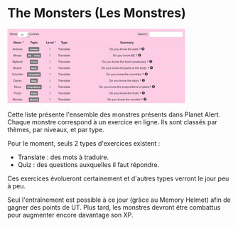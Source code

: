 # The Monsters (Les Monstres)

![List](img/monsters_list.png)

Cette liste présente l'ensemble des monstres présents dans Planet Alert. Chaque monstre correspond à un exercice en ligne. Ils sont classés par thèmes, par niveaux, et par type.

Pour le moment, seuls 2 types d'exercices existent :
- Translate : des mots à traduire.
- Quiz : des questions auxquelles il faut répondre.

Ces exercices évolueront certainement et d'autres types verront le jour peu à peu.

Seul l'entraînement est possible à ce jour (grâce au Memory Helmet) afin de gagner des points de UT. Plus tard, les monstres devront être combattus pour augmenter encore davantage son XP.
